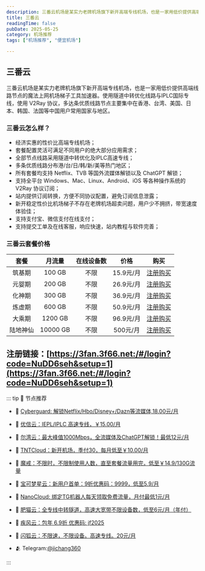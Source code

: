 ```yaml
---
description: 三番云机场是某实力老牌机场旗下新开高端专线机场，也是一家用低价提供高端线路节点的魔法上网机场梯子工具加速器。使用隧道中转优化线路与IPLC国际专线，使用 V2Ray 协议，多达条优质线路,比一元机场稳定可靠。
title: 三番云
readingTime: false
pubDate: 2025-05-25
category: 机场推荐
tags: ["机场推荐", "便宜机场"]

---
```

## 三番云
三番云机场是某实力老牌机场旗下新开高端专线机场，也是一家用低价提供高端线路节点的魔法上网机场梯子工具加速器。使用隧道中转优化线路与IPLC国际专线，使用 V2Ray 协议，多达条优质线路节点主要集中在香港、台湾、美国、日本、韩国、法国等中国用户常用国家与地区。
### 三番云怎么样？
- 经济实惠的性价比高端专线机场；
- 套餐配置灵活可满足不同用户的绝大部分应用需求；
- 全部节点线路采用隧道中转优化及IPLC高速专线；
- 多条优质线路分布港/台/日/韩/新/美等热门地区；
- 所有套餐均支持 Netflix、TVB 等国外流媒体解锁以及 ChatGPT 解锁；
- 支持全平台 Windows、Mac、Linux、Android、iOS 等各种操作系统的 V2Ray 协议订阅；
- 站内提供订阅转换，方便不同协议配置，避免订阅信息泄露；
- 新开稳定性价比机场梯子不存在老牌机场超卖问题，用户少不拥挤，带宽速度体验佳；
- 支持支付宝、微信支付在线支付；
- 支持提交工单及在线客服，响应快速，站内教程与软件完善；
### 三番云套餐价格
| **套餐** | **月流量** | **在线设备数** | **价格**  |                           **购买**                           |
| :------: | :--------: | :------------: | :-------: | :----------------------------------------------------------: |
|  筑基期  |   100 GB   |      不限      | 15.9元/月 | [注册购买](https://3fan.3f66.net:/#/login?code=NuDD6seh&setup=1) |
|  元婴期  |   200 GB   |      不限      | 26.9元/月 | [注册购买](https://3fan.3f66.net:/#/login?code=NuDD6seh&setup=1) |
|  化神期  |   300 GB   |      不限      | 36.9元/月 | [注册购买](https://3fan.3f66.net:/#/login?code=NuDD6seh&setup=1) |
|  炼虚期  |   600 GB   |      不限      | 50.9元/月 | [注册购买](https://3fan.3f66.net:/#/login?code=NuDD6seh&setup=1) |
|  大乘期  |  1200 GB   |      不限      | 96.9元/月 | [注册购买](https://3fan.3f66.net:/#/login?code=NuDD6seh&setup=1) |
| 陆地神仙 |  10000 GB  |      不限      | 500元/月  | [注册购买](https://3fan.3f66.net:/#/login?code=NuDD6seh&setup=1) |
注册链接：[https://3fan.3f66.net:/#/login?code=NuDD6seh&setup=1](https://3fan.3f66.net:/#/login?code=NuDD6seh&setup=1)
-----
::: tip 🎉 节点推荐
- 🚀 [Cyberguard: 解锁Netflix/Hbo/Disney+/Dazn等流媒体,18.00元/月](https://www.cyberguard.best/#/register?code=XsreC0T5)<br>
- 🚀 [优信云：IEPL/IPLC 高速专线，￥15.00/月](https://www.优信云.com/#/register?code=JRtE5uIV)<br>
- 🚀 [尔湾云：最大峰值1000Mbps，全流媒体及ChatGPT解锁！最低12元/月](https://erwan6.net/auth/register?code=BoObCd)<br>
- 🚀 [TNTCloud：新开机场，季付30，每月低至￥10.00/月](https://haibing822.tntvipaff.cc/#/register?code=GtjJVgml)<br>
- 🚀 [魔戒：不限时，不限制使用人数，直至套餐流量用完，低至￥14.9/130G流量](https://mojie.app/#/register?code=sSdtPtLo)<br>
- 🚀 [宝可梦星云：新用户首单：9折优惠码：9999，低至5.9/月 ](https://a.suola.link/pokemon)<br>
- 🚀 [NanoCloud: 绑定TG机器人每天领取免费流量，月付最低1元/月](https://edu.uodoo.bid/auth/register?code=JMiOQDHf)<br>
- 🚀 [肥猫云：全专线中转隧道，高速大宽带不限设备数，低至6元/月（年付）](https://fchb1188.fcvipaff.cc/register?aff=X1vZd2wf)<br>
- 🚀 [疾风云：包年 6.9折 优惠码: jf2025](https://homes.tr25.cn?code=ReCm)<br>
- 🚀 [闪狐云：不限速，不限设备。高速专线。20元/月](https://inv02.ffaff.cc/register?aff=WQApz2pv)

- 🫂 Telegram:[@jichang360](https://t.me/jichang360)

:::
